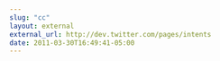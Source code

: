 ```yaml
---
slug: "cc"
layout: external
external_url: http://dev.twitter.com/pages/intents
date: 2011-03-30T16:49:41-05:00
---
```

